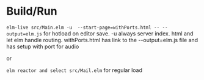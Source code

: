 # Build/Run

`elm-live src/Main.elm -u  --start-page=withPorts.html -- --output=elm.js` for hotload on editor save. -u always server index. html and let elm handle routing. withPorts.html has link to the --output=elm.js file and has setup with port for audio

or

`elm reactor and select src/Mail.elm` for regular load
